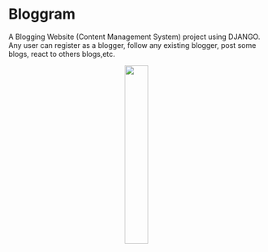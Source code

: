 
# Bloggram

A Blogging Website (Content Management System) project using DJANGO. Any user can register as a blogger, follow any existing blogger, post some blogs, react to others blogs,etc.
 
<p align="center">
    <a href="https://blogbook-blog.herokuapp.com/">
        <img src="https://raw.githubusercontent.com/jayeshshaw/blograam/logo.png" width="30%"> 
    </a>
</p> 
